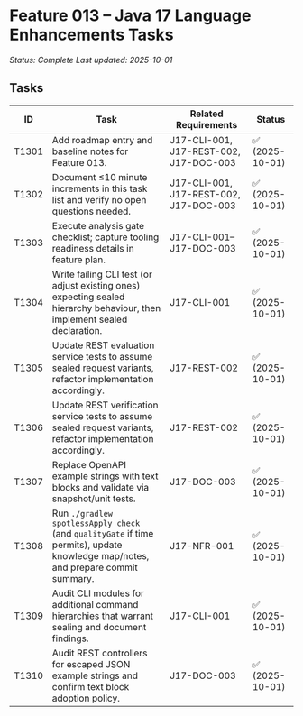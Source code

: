 # Feature 013 – Java 17 Language Enhancements Tasks

_Status: Complete_
_Last updated: 2025-10-01_

## Tasks
| ID | Task | Related Requirements | Status |
|----|------|----------------------|--------|
| T1301 | Add roadmap entry and baseline notes for Feature 013. | J17-CLI-001, J17-REST-002, J17-DOC-003 | ✅ (2025-10-01) |
| T1302 | Document ≤10 minute increments in this task list and verify no open questions needed. | J17-CLI-001, J17-REST-002, J17-DOC-003 | ✅ (2025-10-01) |
| T1303 | Execute analysis gate checklist; capture tooling readiness details in feature plan. | J17-CLI-001–J17-DOC-003 | ✅ (2025-10-01) |
| T1304 | Write failing CLI test (or adjust existing ones) expecting sealed hierarchy behaviour, then implement sealed declaration. | J17-CLI-001 | ✅ (2025-10-01) |
| T1305 | Update REST evaluation service tests to assume sealed request variants, refactor implementation accordingly. | J17-REST-002 | ✅ (2025-10-01) |
| T1306 | Update REST verification service tests to assume sealed request variants, refactor implementation accordingly. | J17-REST-002 | ✅ (2025-10-01) |
| T1307 | Replace OpenAPI example strings with text blocks and validate via snapshot/unit tests. | J17-DOC-003 | ✅ (2025-10-01) |
| T1308 | Run `./gradlew spotlessApply check` (and `qualityGate` if time permits), update knowledge map/notes, and prepare commit summary. | J17-NFR-001 | ✅ (2025-10-01) |
| T1309 | Audit CLI modules for additional command hierarchies that warrant sealing and document findings. | J17-CLI-001 | ✅ (2025-10-01) |
| T1310 | Audit REST controllers for escaped JSON example strings and confirm text block adoption policy. | J17-DOC-003 | ✅ (2025-10-01) |
